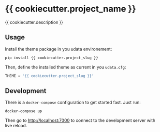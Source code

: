 # {{ cookiecutter.project_name }}

{{ cookiecutter.description }}

## Usage

Install the theme package in you udata environement:

```bash
pip install {{ cookiecutter.project_slug }}
```

Then, define the installed theme as current in you `udata.cfg`:

```python
THEME = '{{ cookiecutter.project_slug }}'
```

## Development

There is a `docker-compose` configuration to get started fast.
Just run:

```bash
docker-compose up
```

Then go to <http://localhost:7000> to connect to the development server
with live reload.
